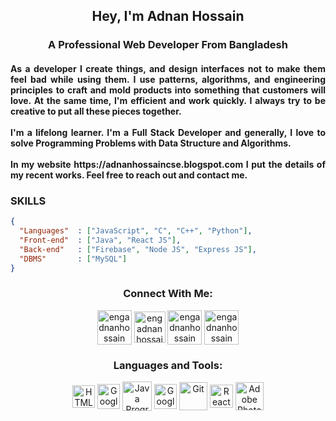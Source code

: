 <h2 align="center">Hey, I'm Adnan Hossain</h2>
<h3 align="center">A Professional Web Developer From Bangladesh</h3>

<h4 align="justify">
As a developer I create things, and design interfaces not to make them feel bad while using them. I use patterns, algorithms, and engineering principles to craft and mold products into something that customers will love. At the same time, I'm efficient and work quickly. I always try to be creative to put all these pieces together.
</br></br>
I'm a lifelong learner. I'm a Full Stack Developer and generally, I love to solve Programming Problems with Data Structure and Algorithms.
</br></br>
In my website https://adnanhossaincse.blogspot.com I put the details of my recent works. Feel free to reach out and contact me.
</h4>

### SKILLS
```json
{
  "Languages"  : ["JavaScript", "C", "C++", "Python"],
  "Front-end"  : ["Java", "React JS"],
  "Back-end"   : ["Firebase", "Node JS", "Express JS"],
  "DBMS"       : ["MySQL"]
}
```

<h3 align="center">Connect With Me:</h3>
<p align="center">
<a href="https://www.linkedin.com/in/engadnanhossain" target="blank"><img align="center" src="https://img.icons8.com/color/512/linkedin.png" alt="engadnanhossain" height="55" width="55" /></a>
<a href="https://www.facebook.com/engr.adnanhossain" target="blank"><img align="center" src="https://img.icons8.com/fluency/512/facebook-new.png" alt="engadnanhossain" height="50" width="50" /></a>
<a href="https://instagram.com/engadnanhossain" target="blank"><img align="center" src="https://img.icons8.com/fluency/512/instagram-new.png" alt="engadnanhossain" height="55" width="55" /></a>
<a href="https://twitter.com/engadnanhossain" target="blank"><img align="center" src="https://img.icons8.com/color/512/twitter.png" alt="engadnanhossain" height="55" width="55" /></a>
</p>

<h3 align="center">Languages and Tools:</h3>
<p align="center">
<a href="https://html.com/" target="blank"><img align="center" src="https://img.icons8.com/external-tal-revivo-shadow-tal-revivo/512/external-html-5-is-a-software-solution-stack-that-defines-the-properties-and-behaviors-of-web-page-logo-shadow-tal-revivo.png" alt="HTML" height="36" width="36" /></a>
<a href="https://www.javascript.com/" target="blank"><img align="center" src="https://img.icons8.com/ios-filled/512/javascript-logo.png" alt="Google Firebase" height="40" width="36" /></a>
<a href="https://www.java.com" target="blank"><img align="center" src="https://img.icons8.com/color/240/000000/java-coffee-cup-logo--v1.png" alt="Java Programming Language" height="47" width="47" /></a>
<a href="https://firebase.google.com/" target="blank"><img align="center" src="https://img.icons8.com/color/240/000000/google-firebase-console.png" alt="Google Firebase" height="40" width="36" /></a>
<a href="https://www.python.org/" target="blank"><img align="center" src="https://img.icons8.com/color/512/python.png" alt="Git" height="45" width="45" /></a>
<a href="https://reactnative.dev/" target="blank"><img align="center" src="https://img.icons8.com/color/240/000000/react-native.png" alt="React Native Programming" height="37" width="37" /></a>
<a href="https://www.photoshop.com/en" target="blank"><img align="center" src="https://img.icons8.com/fluency/240/000000/adobe-photoshop.png" alt="Adobe Photoshop" height="45" width="45" /></a>

</p>

</br>
